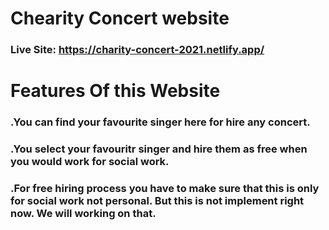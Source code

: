 # Chearity Concert website

### Live Site: https://charity-concert-2021.netlify.app/

# Features Of this Website

### .You can find your favourite singer here for hire any concert.
### .You select your favouritr singer and hire them as free when you would work for social work. 
### .For free hiring process you have to make sure that this is only for social work not personal. But this is not implement right now. We will working on that.